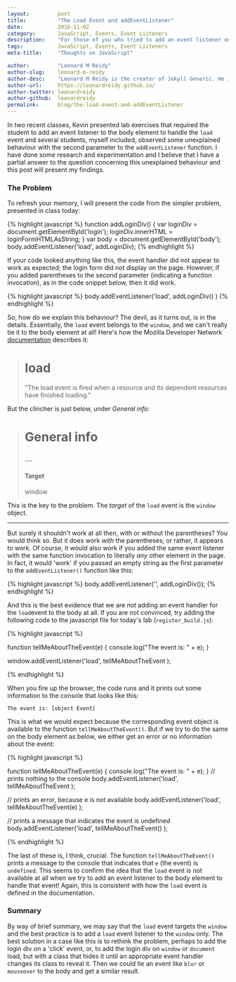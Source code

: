 ```yaml
---
layout:			post
title:			"The Load Event and addEventListener"
date:			2016-11-02
category:		JavaScript, Events, Event Listeners
description:	"For those of you who tried to add an event listener on the body element to capture the load event!"
tags:			JavaScript, Events, Event Listeners
meta-title:		"Thoughts on JavaScript"

author:			"Leonard M Reidy"
author-slug:	leonard-m-reidy
author-desc:	"Leonard M Reidy is the creator of Jekyll Generic. He is a front end web designer and developer working out of rainy Galway."
author-url:		https://leonardreidy.github.io/
author-twitter:	leonardreidy
author-github:	leonardreidy
permalink: 		blog/the-load-event-and-addEventListener
---
```


In two recent classes, Kevin presented lab exercises that required the student to add an event listener to the body element to handle the `load` event and several students, myself included, observed some unexplained behaviour with the second parameter to the `addEventListener` function. I have done some research and experimentation and I believe that I have a partial answer to the question concerning this unexplained behaviour and this post will present my findings. 

### The Problem
To refresh your memory, I will present the code from the simpler problem, presented in class today: 

{% highlight javascript %}
function addLoginDiv() {
  var loginDiv = document.getElementById('login');
  loginDiv.innerHTML = loginFormHTMLAsString;
}
var body = document.getElementById('body');
body.addEventListener('load', addLoginDiv);
{% endhighlight %}

If your code looked anything like this, the event handler did not appear to work as expected; the login form did not display on the page. However, if you added parentheses to the second parameter (indicating a function invocation), as in the code snippet below, then it did work.

{% highlight javascript %}
body.addEventListener('load', addLoginDiv() )
{% endhighlight %}  

So, how do we explain this behaviour? The devil, as it turns out, is in the details. Essentially, the `load` event belongs to the `window`, and we can't really tie it to the body element at all! Here's how the Mozilla Developer Network [documentation](https://developer.mozilla.org/en-US/docs/Web/Events/load)  describes it: 

> # load
> 
>"The load event is fired when a resource and its dependent resources have finished loading." 
>

But the clincher is just below, under _General info_: 

> # General info
> ### ...
>
> #### Target 			
> window
> 

This is the key to the problem. The _target_ of the `load` event is the `window` object. 

---

But surely it shouldn't work at all then, with or without the parentheses? You would think so. But it does work _with_ the parentheses; or rather, it appears to work. Of course, it would also work if you added the same event listener with the same function invocation to literally _any_ other element in the page. In fact, it would 'work' if you passed an empty string as the first parameter to the `addEventListener()` function like this: 

{% highlight javascript %}
body.addEventListener('', addLoginDiv());
{% endhighlight %}

And this is the best evidence that we are _not_ adding an event handler for the `load`event to the body at all. If you are not convinced, try adding the following code to the javascript file for today's lab (`register_build.js`):

{% highlight javascript %}

function tellMeAboutTheEvent(e) {
	console.log("The event is: " + e);
}

window.addEventListener('load', tellMeAboutTheEvent );

{% endhighlight %}

When you fire up the browser, the code runs and it prints out some information to the console that looks like this: 

`The event is: [object Event]`

This is what we would expect because the corresponding event object is available to the function `tellMeAboutTheEvent()`. But if we try to do the same on the body element as below, we either get an error or no information about the event: 

{% highlight javascript %}

function tellMeAboutTheEvent(e) {
  console.log("The event is: " + e);
}
// prints nothing to the console
body.addEventListener('load', tellMeAboutTheEvent ); 

// prints an error, because e is not available
body.addEventListener('load', tellMeAboutTheEvent(e) ); 

// prints a message that indicates the event is undefined
body.addEventListener('load', tellMeAboutTheEvent() ); 

{% endhighlight %}

The last of these is, I think, crucial. The function `tellMeAboutTheEvent()` prints a message to the console that indicates that `e` (the event) is `undefined`. This seems to confirm the idea that the `load` event is not available at all when we try to add an event listener to the body element to handle that event! Again, this is consistent with how the `load` event is defined in the documentation.  

### Summary

By way of brief summary, we may say that the `load` event targets the `window` and the best practice is to add a `load` event listener to the `window` only. The best solution in a case like this is to rethink the problem, perhaps to add the login div on a 'click' event, or, to add the login div on `window` or `document` load, but with a class that hides it until an appropriate event handler changes its class to reveal it. Then we could tie an event like `blur` or `mouseover` to the body and get a similar result.